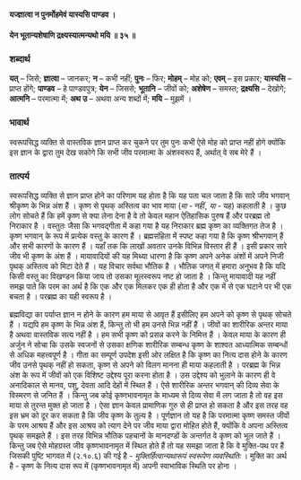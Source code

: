#### यज्ज्ञात्वा न पुनर्मोहमेवं यास्यसि पाण्डव ।
#### येन भूतान्यशेषाणि द्रक्ष्यस्यात्मन्यथो मयि ॥ ३५ ॥

### शब्दार्थ

**यत्** – जिसे; **ज्ञात्वा** – जानकर; **न** – कभी नहीं; **पुनः** – फिर; **मोहम्** – मोह को; **एवम्** – इस प्रकार; **यास्यसि** – प्राप्त होंगे; **पाण्डव** – हे पाण्डवपुत्र; **येन** – जिससे; **भूतानि** – जीवों को; **अशेषेण** – समस्त; **द्रक्ष्यसि** – देखोगे; **आत्मनि** – परमात्मा में; **अथ उ** – अथवा अन्य शब्दों  में; **मयि** – मुझमें ।

### भावार्थ

स्वरूपसिद्ध व्यक्ति से वास्तविक ज्ञान प्राप्त कर चुकने पर तुम पुनः कभी ऐसे मोह को प्राप्त नहीं होगे क्योंकि इस ज्ञान के द्वारा तुम देख सकोगे कि सभी जीव परमात्मा के अंशस्वरूप हैं, अर्थात् वे सब मेरे हैं ।

### तात्पर्य

स्वरूपसिद्ध व्यक्ति से ज्ञान प्राप्त होने का परिणाम यह होता है कि यह पता चल जाता है कि सारे जीव भगवान् श्रीकृष्ण के भिन्न अंश हैं । कृष्ण से पृथक् अस्तित्व का भाव माया (*मा* - नहीं, *या* - यह) कहलाती है । कुछ लोग सोचते हैं कि हमें कृष्ण से क्या लेना देना है वे तो केवल महान ऐतिहासिक पुरुष हैं और परब्रह्म तो निराकार है । वस्तुतः जैसा कि भगवद्गीता में कहा गया है यह निराकार ब्रह्म कृष्ण का व्यक्तिगत तेज है । कृष्ण भगवान् के रूप में प्रत्येक वस्तु के कारण हैं । ब्रह्मसंहिता में स्पष्ट कहा गया है कि कृष्ण श्रीभगवान् हैं और सभी कारणों के कारण हैं । यहाँ तक कि लाखों अवतार उनके विभिन्न विस्तार ही हैं । इसी प्रकार सारे जीव भी कृष्ण के अंश हैं । मायावादियों की यह मिथ्या धारणा है कि कृष्ण अपने अनेक अंशों में अपने निजी पृथक् अस्तित्व को मिटा देते हैं । यह विचार सर्वथा भौतिक है । भौतिक जगत् में हमारा अनुभव है कि यदि किसी वस्तु का विखण्डन किया जाय तो उसका मूलस्वरूप नष्ट हो जाता है । किन्तु मायावादी यह नहीं समझ पाते कि परम का अर्थ है कि एक और एक मिलकर एक ही होता है और एक में से एक घटाने पर भी एक बचता है । परब्रह्म का यही स्वरूप है ।

ब्रह्मविद्या का पर्याप्त ज्ञान न होने के कारण हम माया से आवृत हैं इसीलिए हम अपने को कृष्ण से पृथक् सोचते हैं । यद्यपि हम कृष्ण के भिन्न अंश हैं, किन्तु तो भी हम उनसे भिन्न नहीं हैं । जीवों का शारीरिक अन्तर माया है अथवा वास्तविक सत्य नहीं है । हम सभी कृष्ण को प्रसन्न करने के निमित्त हैं । केवल माया के कारण ही अर्जुन ने सोचा कि उसके स्वजनों से उसका क्षणिक शारीरिक सम्बन्ध कृष्ण के शाश्वत आध्यात्मिक सम्बन्धों से अधिक महत्त्वपूर्ण है । गीता का सम्पूर्ण उपदेश इसी ओर लक्षित है कि कृष्ण का नित्य दास होने के कारण जीव उनसे पृथक् नहीं हो सकता, कृष्ण से अपने को विलग मानना ही माया कहलाती है । परब्रह्म के भिन्न अंश के रूप में जीवों को एक विशिष्ट उद्देश्य पूरा करना होता है । उस उद्देश्य को भुलाने के कारण ही वे अनादिकाल से मानव, पशु, देवता आदि देहों में स्थित हैं । ऐसे शारीरिक अन्तर भगवान् की दिव्य सेवा के विस्मरण से जनित हैं । किन्तु जब कोई कृष्णभावनामृत के माध्यम से दिव्य सेवा में लग जाता है तो वह इस माया से तुरन्त मुक्त हो जाता है । ऐसा ज्ञान केवल प्रामाणिक गुरु से ही प्राप्त हो सकता है और इस तरह वह इस भ्रम को दूर कर सकता है कि जीव कृष्ण के तुल्य है । पूर्णज्ञान तो यह है कि परमात्मा कृष्ण समस्त जीवों के परम आश्रय हैं और इस आश्रय को त्याग देने पर जीव माया द्वारा मोहित होते हैं, क्योंकि वे अपना अस्तित्व पृथक् समझते हैं । इस तरह विभिन्न भौतिक पहचानों के मानदण्डों के अन्तर्गत वे कृष्ण को भूल जाते हैं । किन्तु जब ऐसे मोहग्रस्त जीव कृष्णभावनामृत में स्थित होते हैं तो यह समझा जाता है कि वे मुक्ति-पथ पर हैं जिसकी पुष्टि भागवत में (२.१०.६) की गई है - *मुक्तिर्हित्वान्यथारूपं स्वरूपेण व्यवस्थितिः* । मुक्ति का अर्थ है - कृष्ण के नित्य दास रूप में (कृष्णभावनामृत में) अपनी स्वाभाविक स्थिति पर होना ।